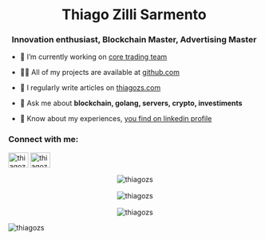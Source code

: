 <h1 align="center">Thiago Zilli Sarmento</h1>
<h3 align="center">Innovation enthusiast, Blockchain Master, Advertising Master</h3>

- 🔭 I’m currently working on [core trading team](https://mercadobitcoin.com.br)

- 👨‍💻 All of my projects are available at [github.com](https://github.com/thiagozs)

- 📝 I regularly write articles on [thiagozs.com](https://thiagozs.com)

- 💬 Ask me about **blockchain, golang, servers, crypto, investiments**

- 📄 Know about my experiences, [you find on linkedin profile](https://linkedin.com/in/thiagozs)

<h3 align="left">Connect with me:</h3>
<p align="left">
<a href="https://twitter.com/thiagozs" target="blank"><img align="center" src="https://cdn.jsdelivr.net/npm/simple-icons@3.0.1/icons/twitter.svg" alt="thiagozs" height="30" width="40" /></a>
<a href="https://linkedin.com/in/thiagozs" target="blank"><img align="center" src="https://cdn.jsdelivr.net/npm/simple-icons@3.0.1/icons/linkedin.svg" alt="thiagozs" height="30" width="40" /></a>
</p>


<p align="center">&nbsp;<img align="center" src="https://github-readme-stats.vercel.app/api?username=thiagozs&show_icons=true&locale=en" alt="thiagozs" /></p>

<p align="center">&nbsp;<img align="center" src="https://github-readme-streak-stats.herokuapp.com/?user=thiagozs&" alt="thiagozs" /></p>

<p align="center">&nbsp;<img align="center" src="https://github-readme-stats.vercel.app/api/top-langs?username=thiagozs&show_icons=true&locale=en&layout=compact" alt="thiagozs" /></p>

<p align="left"> <img src="https://komarev.com/ghpvc/?username=thiagozs&label=Profile%20views&color=0e75b6&style=flat" alt="thiagozs" /> </p>


